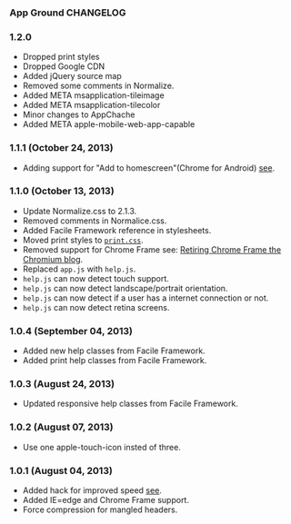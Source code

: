 ### App Ground CHANGELOG 

### 1.2.0
* Dropped print styles
* Dropped Google CDN
* Added jQuery source map
* Removed some comments in Normalize.
* Added META msapplication-tileimage
* Added META msapplication-tilecolor
* Minor changes to AppChache
* Added META apple-mobile-web-app-capable

### 1.1.1 (October 24, 2013)
* Adding support for "Add to homescreen"(Chrome for Android) [see](https://developers.google.com/chrome/mobile/docs/installtohomescreen).

### 1.1.0 (October 13, 2013)
* Update Normalize.css to 2.1.3.
* Removed comments in Normalice.css.
* Added Facile Framework reference in stylesheets.
* Moved print styles to [`print.css`](https://github.com/Abbe98/App-Ground/blob/master/css).
* Removed support for Chrome Frame see: [Retiring Chrome Frame the Chromium blog](http://blog.chromium.org/2013/06/retiring-chrome-frame.html).
* Replaced `app.js` with `help.js`.
* `help.js` can now detect touch support.
* `help.js` can now detect landscape/portrait orientation.
* `help.js` can now detect if a user has a internet connection or not.
* `help.js` can now detect retina screens.

### 1.0.4 (September 04, 2013)
* Added new help classes from Facile Framework.
* Added print help classes from Facile Framework.

### 1.0.3 (August 24, 2013)
* Updated responsive help classes from Facile Framework.

### 1.0.2 (August 07, 2013)
* Use one apple-touch-icon insted of three.

### 1.0.1 (August 04, 2013)
* Added hack for improved speed [see](https://github.com/Abbe98/App-Ground/commit/b8c3ec21f7c2b281018b6696e867e7419cb9e024).
* Added IE=edge and Chrome Frame support.
* Force compression for mangled headers.